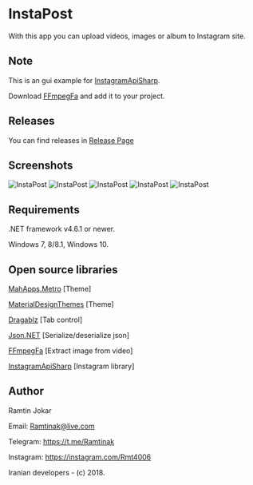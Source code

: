 # InstaPost
With this app you can upload videos, images or album to Instagram site.

## Note
This is an gui example for [InstagramApiSharp](https://github.com/ramtinak/InstagramApiSharp).

Download [FFmpegFa](https://github.com/ramtinak/FFmpegFa/releases) and add it to your project.

## Releases
You can find releases in [Release Page](https://github.com/ramtinak/InstaPost/releases/)

## Screenshots
![InstaPost](http://s9.picofile.com/file/8335529176/sc1.PNG)
![InstaPost](http://s8.picofile.com/file/8335529192/sc2.PNG)
![InstaPost](http://s9.picofile.com/file/8335529226/sc3.PNG)
![InstaPost](http://s9.picofile.com/file/8335529234/sc4.PNG)
![InstaPost](http://s8.picofile.com/file/8335529250/sc5.PNG)

## Requirements
.NET framework v4.6.1 or newer.

Windows 7, 8/8.1, Windows 10.

## Open source libraries
[MahApps.Metro](https://github.com/MahApps/MahApps.Metro)   [Theme]

[MaterialDesignThemes](https://github.com/ButchersBoy/MaterialDesignInXamlToolkit)   [Theme]

[Dragablz](http://dragablz.net)   [Tab control]

[Json.NET](https://github.com/JamesNK/Newtonsoft.Json)   [Serialize/deserialize json]

[FFmpegFa](https://github.com/ramtinak/FFmpegFa)   [Extract image from video]

[InstagramApiSharp](https://github.com/ramtinak/InstagramApiSharp)   [Instagram library]

## Author
Ramtin Jokar 

Email: [Ramtinak@live.com](mailto:ramtinak@live.com)

Telegram: https://t.me/Ramtinak

Instagram: https://instagram.com/Rmt4006

Iranian developers - (c) 2018.
